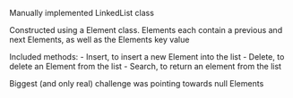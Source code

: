 Manually implemented LinkedList class


Constructed using a Element class. Elements each contain a previous and next Elements, as well as the Elements key value

Included methods:
    - Insert, to insert a new Element into the list
    - Delete, to delete an Element from the list
    - Search, to return an element from the list

Biggest (and only real) challenge was pointing towards null Elements



